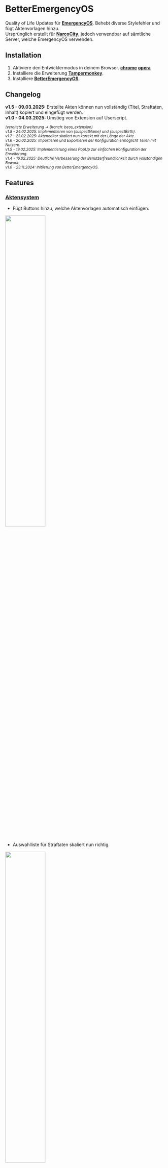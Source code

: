# BetterEmergencyOS

Quality of Life Updates für **[EmergencyOS](https://emergencyos.de)**. Behebt diverse Stylefehler und fügt Aktenvorlagen hinzu.\
Ursprünglich erstellt für **[NarcoCity](https://discord.gg/narcocity)**, jedoch verwendbar auf sämtliche Server, welche EmergencyOS verwenden. 

## Installation

1. Aktiviere den Entwicklermodus in deinem Browser. **[chrome](https://support.google.com/chrome/a/answer/2714278?hl=de#:~:text=Rufen%20Sie%20chrome%3A%2F%2Fextensions,Sie%20rechts%20oben%20den%20Entwicklermodus.)** **[opera](https://help.opera.com/en/extensions/testing/#developer-mode)**
2. Installiere die Erweiterung **[Tampermonkey](https://www.tampermonkey.net/)**.
3. Installiere **[BetterEmergencyOS](https://raw.githubusercontent.com/Just2Ez/betteremergencyos/refs/heads/main/userscript/beos.user.js)**.

## Changelog

**v1.5 - 09.03.2025:** Erstellte Akten können nun vollständig (Titel, Straftaten, Inhalt) kopiert und eingefügt werden.\
**v1.0 - 04.03.2025:** Umstieg von Extension auf Userscript.

<sub>*(veraltete Erweiterung -> Branch: beos_extension)*\
*v1.8 - 24.02.2025: Implementieren von {suspectName} und {suspectBirth}.*\
*v1.7 - 23.02.2025: Akteneditor skaliert nun korrekt mit der Länge der Akte.*\
*v1.6 - 20.02.2025: Importieren und Exportieren der Konfiguration ermöglicht Teilen mit Nutzern.*\
*v1.5 - 19.02.2025: Implementierung eines PopUp zur einfachen Konfiguration der Erweiterung.*\
*v1.4 - 16.02.2025: Deutliche Verbesserung der Benutzerfreundlichkeit durch vollständigen Rework.*\
*v1.0 - 23.11.2024: Initiierung von BetterEmergencyOS.*

## Features

### <ins>Aktensystem</ins>

- Fügt Buttons hinzu, welche Aktenvorlagen automatisch einfügen.
  
<img src="https://i.imgur.com/kv2zYb8.png" width="50%">

- Auswahlliste für Straftaten skaliert nun richtig.

<img src="https://i.imgur.com/vALoLWe.png" width="50%">

- Akteneditor skaliert nun korrekt mit der Länge der Akte.

<img src="https://i.imgur.com/W52tQri.png" width="50%">

- Button zum Kopieren und Einfügen von erstellten Akten.

<img src="https://i.imgur.com/OKfxR2R.png" width="20%">

### <ins>Ticketsystem</ins>

- Auswahlliste für Straftaten skaliert nun richtig.

<img src="https://i.imgur.com/zU00nKD.png" width="50%">

## Konfiguration

Die Konfiguration findet über das integrierte PopUp statt.

**1. Öffnen der Einstellungen über das Kronensymbol.**

<img src="https://i.imgur.com/D3QDTSX.png" width="20%">

<img src="https://i.imgur.com/j8KkUUk.png">

**2. Das Menü ermöglicht diverse Anpassungen.**

<img src="https://i.imgur.com/VlFdJzk.png" width="50%">

### <ins>Akten</ins>
Aktenvorlagen können erstellt und anschließend als Vorlage abgespeichert werden.

**`buttonName`**: Der Name des Buttons. (Beispiel: *"FIB Schnellakte"*)

<img src="https://i.imgur.com/JIOaeMv.png" width="15%">

**`template`**: Die Vorlage, welche im Aktensystem kopiert wurde.

<img src="https://i.imgur.com/mUZwS8e.png" width="15%">

> [!NOTE]
> Weitere Aktenvorlagen können nach belieben erstellt werden und können sämtliche Parameter enthalten.

### <ins>Parameter</ins>
Parameter sind innerhalb der Aktenvorlagen (mehrfach) verwendbar und werden mit dem hinterlegten Wert ersetzt.

**`{dienstnummer}`**: Der Platzhalter für den Parameter. (Beispiel: *"Meine Dienstnummer ist {dienstnummer}."* -> *"Meine Dienstnummer ist FIB-XX."*)

Folgende Parameter sind dauerhaft verwendbar und werde automatisch aktualisiert:

- **`{datum}`**: Aktuelles Datum. Format: "DD.MM.YYYY"
- **`{zeit}`**: Aktuelle Uhrzeit. Format: "hh:mm"
- **`{suspectName}`**: Name des Tatverdächtigen. Format: "Vorname Nachname"
- **`{suspectBirth}`**: Geburtsdatum des Tatverdächtigen. Format: "DD.MM.YYYY"

> [!NOTE]
> Weitere Parameter können nach belieben erstellt werden und sind anschließend in den Aktenvorlagen verwendbar.

### <ins>Einstellungen</ins>

- **`Parameter aktiviert`**: Falls aktiviert, werden die Parameter in einer Aktenvorlage mit den oben hinterlegten Werten ersetzt. Hilfreich für das Erstellen von eigenen Aktenvorlagen.
- **`LOAD FROM INPUT`**: Lädt die darüber eingefügte Konfiguration. Ermöglicht das Laden einer Konfiguration eines anderen Nutzer.\
  (***ACHTUNG**: Ausschließlich über `EXPORT TO CLIPBOARD` exportierte Konfigurationen sind einfügbar.*)
- **`EXPORT TO CLIPBOARD`**: Kopiert die aktuell gespeicherte Konfiguration in die Zwischenablage. Ermöglicht das Teilen der Konfiguration mit anderen Nutzern.

## Contact

**Fehler entdeckt? Fehlende Features? Fragen?**

<ins>Discord</ins>: **`_just2ez`**
